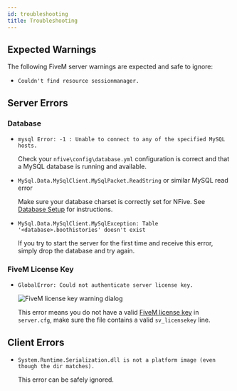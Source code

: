 ```yaml
---
id: troubleshooting
title: Troubleshooting
---
```


## Expected Warnings

The following FiveM server warnings are expected and safe to ignore:

- `Couldn't find resource sessionmanager.`

## Server Errors

### Database

- `mysql Error: -1 : Unable to connect to any of the specified MySQL hosts.`

  Check your `nfive\config\database.yml` configuration is correct and that a MySQL database is running and available.

- `MySql.Data.MySqlClient.MySqlPacket.ReadString` or similar MySQL read error

  Make sure your database charset is correctly set for NFive. See [Database Setup](getting-started-database.md#configuration) for instructions.

- `MySql.Data.MySqlClient.MySqlException: Table '<database>.boothistories' doesn't exist`

  If you try to start the server for the first time and receive this error, simply drop the database and try again.

### FiveM License Key

- `GlobalError: Could not authenticate server license key.`

  ![FiveM license key warning dialog](assets/troubleshooting-fivem-license-key.png)

  This error means you do not have a valid [FiveM license key](https://keymaster.fivem.net/) in `server.cfg`, make sure the file contains a valid `sv_licensekey` line.

## Client Errors

- `System.Runtime.Serialization.dll is not a platform image (even though the dir matches).`

  This error can be safely ignored.
